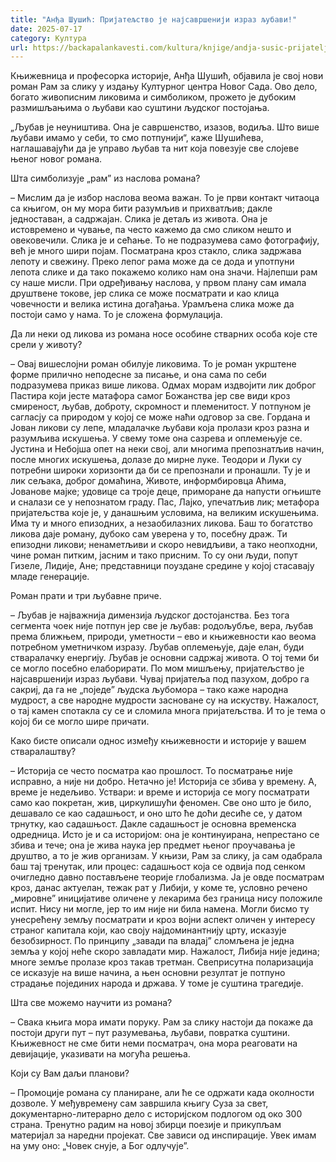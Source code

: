 ```yaml
---
title: "Анђа Шушић: Пријатељство је најсавршенији израз љубави!"
date: 2025-07-17
category: Култура
url: https://backapalankavesti.com/kultura/knjige/andja-susic-prijateljstvo-je-najsavrseniji-izraz-ljubavi/
---
```


Књижевница и професорка историје, Анђа Шушић, објавила је свој нови роман Рам за слику у издању Културног центра Новог Сада. Ово дело, богато живописним ликовима и симболиком, прожето је дубоким размишљањима о љубави као суштини људског постојања.

„Љубав је неуништива. Она је савршенство, изазов, водиља. Што више љубави имамо у себи, то смо потпунији“, каже Шушићева, наглашавајући да је управо љубав та нит која повезује све слојеве њеног новог романа.

Шта симболизује „рам” из наслова романа?

– Мислим да је избор наслова веома важан. То је први контакт читаоца са књигом, он му мора бити разумљив и прихватљив; дакле једноставан, а садржајан. Слика је детаљ из живота. Она је истовремено и чување, па често кажемо да смо сликом нешто и овековечили. Слика је и сећање. То не подразумева само фотографију, већ је много шири појам. Посматрана кроз стакло, слика задржава лепоту и свежину. Преко лепог рама може да се дода и употпуни лепота слике и да тако покажемо колико нам она значи. Најлепши рам су наше мисли. При одређивању наслова, у првом плану сам имала друштвене токове, јер слика се може посматрати и као клица човечности и велика истина догађања. Урамљена слика може да постоји само у нама. То је сложена формулација.

Да ли неки од ликова из романа носе особине стварних особа које сте срели у животу?

– Овај вишеслојни роман обилује ликовима. То је роман укрштене форме прилично неподесне за писање, и она сама по себи подразумева приказ више ликова. Одмах морам издвојити лик доброг Пастира који јесте матафора самог Божанства јер све види кроз смиреност, љубав, доброту, скромност и племенитост. У потпуном је сагласју са природом у којој се може наћи одговор за све. Гордана и Јован ликови су лепе, младалачке љубави која пролази кроз разна и разумљива искушења. У свему томе она сазрева и оплемењује се. Јустина и Небојша опет на неки свој, али многима препознатљив начин, после многих искушења, долазе до мирне луке. Теодори и Луки су потребни широки хоризонти да би се препознали и пронашли. Ту је и лик сељака, доброг домаћина, Животе, информбировца Аћима, Јованове мајке; удовице са троје деце, приморане да напусти огњиште и сналази се у непознатом граду. Пас, Лајко, упечатљив лик; метафора пријатељства које је, у данашњим условима, на великим искушењима. Има ту и много епизодних, а незаобилазних ликова. Баш то богатство ликова даје роману, дубоко сам уверена у то, посебну драж. Ти епизодни ликови; ненаметљиви и скоро невидљиви, а тако неопходни, чине роман питким, јасним и тако присним. То су они људи, попут Гизеле, Лидије, Ане; представници поуздане средине у којој стасавају младе генерације.

Роман прати и три љубавне приче.

– Љубав је најважнија димензија људског достојанства. Без тога сегмента чоек није потпун јер све је љубав: родољубље, вера, љубав према ближњем, природи, уметности – ево и књижевности као веома потребном уметничком изразу. Љубав оплемењује, даје елан, буди стваралачку енергију. Љубав је основни садржај живота. О тој теми би се могло посебно елаборирати. По мом мишљењу, пријатељство је најсавршенији израз љубави. Чувај пријатеља под пазухом, добро га сакриј, да га не „поједе” људска љубомора – тако каже народна мудрост, а све народне мудрости засноване су на искуству. Нажалост, о тај камен спотакла су се и сломила многа пријатељства. И то је тема о којој би се могло шире причати.

Како бисте описали однос између књижевности и историје у вашем стваралаштву?

– Историја се често посматра као прошлост. То посматрање није исправно, а није ни добро. Нетачно је! Историја се збива у времену. А, време је недељиво. Уствари: и време и историја се могу посматрати само као покретан, жив, циркулишући феномен. Све оно што је било, дешавало се као садашњост, и оно што ће доћи десиће се, у датом трнутку, као садашњост. Дакле садашњост је основна временска одредница. Исто је и са историјом: она је континуирана, непрестано се збива и тече; она је жива наука јер предмет њеног проучавања је друштво, а то је жив организам. У књизи, Рам за слику, ја сам одабрала баш тај тренутак, или процес: садашњост која се одвија под сенком очигледно давно постављене теорије глобализма. Ја је овде посматрам кроз, данас актуелан, тежак рат у Либији, у коме те, условно речено „мировне” иницијативе оличене у лекарима без граница нису положиле испит. Нису ни могле, јер то им није ни била намена. Могли бисмо ту унесрећену земљу посматрати и кроз војни аспект оличен у интересу страног капитала који, као своју најдоминантнију црту, исказује безобзирност. По принципу „завади па владај” сломљена је једна земља у којој неће скоро завладати мир. Нажалост, Либија није једина; многе земље пролазе кроз такав третман. Свеприсутна поларизација се исказује на више начина, а њен основни резултат је потпуно страдање појединих народа и држава. У томе је суштина трагедије.

Шта све можемо научити из романа?

– Свака књига мора имати поруку. Рам за слику настоји да покаже да постоји други пут – пут разумевања, љубави, повратка суштини. Књижевност не сме бити неми посматрач, она мора реаговати на девијације, указивати на могућа решења.

Који су Вам даљи планови?

– Промоције романа су планиране, али ће се одржати када околности дозволе. У међувремену сам завршила књигу Суза за свет, документарно-литерарно дело с историјском подлогом од око 300 страна. Тренутно радим на новој збирци поезије и прикупљам материјал за наредни пројекат. Све зависи од инспирације. Увек имам на уму оно: „Човек снује, а Бог одлучује”.
